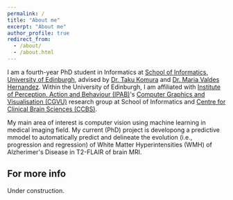 ```yaml
---
permalink: /
title: "About me"
excerpt: "About me"
author_profile: true
redirect_from: 
  - /about/
  - /about.html
---
```


I am a fourth-year PhD student in Informatics at [School of Informatics, University of Edinburgh](https://www.ed.ac.uk/informatics), advised by [Dr. Taku Komura](http://homepages.inf.ed.ac.uk/tkomura/) and [Dr. Maria Valdes Hernandez](https://www.research.ed.ac.uk/portal/en/persons/maria-valdes-hernandez(f22f22d9-52bb-4883-bf94-52aa23a691e1).html). Within the University of Edinburgh, I am affiliated with [Institute of Perception, Action and Behaviour (IPAB)](http://web.inf.ed.ac.uk/ipab)'s [Computer Graphics and Visualisation (CGVU)](http://www.ipab.inf.ed.ac.uk/cgvu/index.html) research group at School of Informatics and [Centre for Clinical Brain Sciences (CCBS)](https://www.ed.ac.uk/clinical-brain-sciences).

My main area of interest is computer vision using machine learning in medical imaging field. My current (PhD) project is developong a predictive mmodel to automatically predict and delineate the evolution (i.e., progression and regression) of White Matter Hyperintensities (WMH) of Alzherimer's Disease in T2-FLAIR of brain MRI.

For more info
------
Under construction.
